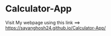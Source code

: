 # Calculator-App
Visit My webpage using this link ==> 
https://sayanghosh24.github.io/Calculator-App/
